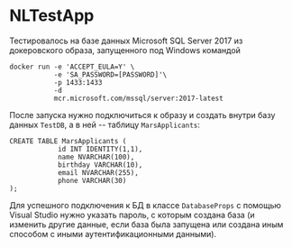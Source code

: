 # NLTestApp

Тестировалось на базе данных Microsoft SQL Server 2017 из докеровского образа, запущенного под Windows командой 

```
docker run -e 'ACCEPT_EULA=Y' \
           -e 'SA_PASSWORD=[PASSWORD]'\
           -p 1433:1433 
           -d 
           mcr.microsoft.com/mssql/server:2017-latest
```

После запуска нужно подключиться к образу и создать внутри базу данных `TestDB`, а в ней -- таблицу `MarsApplicants`:

```
CREATE TABLE MarsApplicants (
            id INT IDENTITY(1,1), 
            name NVARCHAR(100), 
            birthday VARCHAR(10),
            email NVARCHAR(255), 
            phone VARCHAR(30)
);
```

Для успешного подключения к БД в классе `DatabaseProps` с помощью Visual Studio нужно указать пароль, с которым создана база (и изменить другие данные, если база была запущена или создана иным способом с иными аутентификационными данными).
